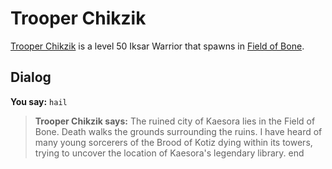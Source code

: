 # Trooper Chikzik



[Trooper Chikzik](/npc/78073) is a level 50 Iksar Warrior that spawns in [Field of Bone](/zone/78).



## Dialog

**You say:** `hail`



>**Trooper Chikzik says:** The ruined city of Kaesora lies in the Field of Bone.  Death walks the grounds surrounding the ruins.  I have heard of many young sorcerers of the Brood of Kotiz dying within its towers, trying to uncover the location of Kaesora's legendary library.
end